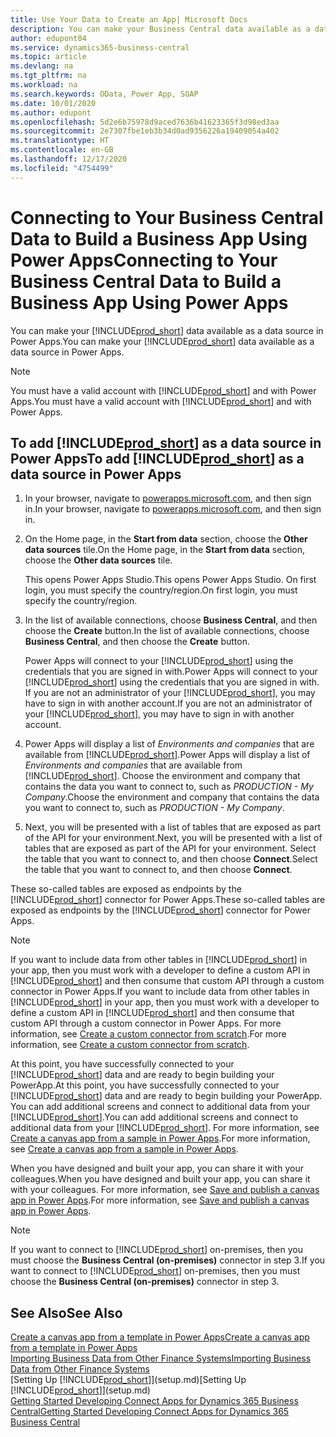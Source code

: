 ```yaml
---
title: Use Your Data to Create an App| Microsoft Docs
description: You can make your Business Central data available as a data source and specify an OData URL of your web services to build a business app using Power Apps.
author: edupont04
ms.service: dynamics365-business-central
ms.topic: article
ms.devlang: na
ms.tgt_pltfrm: na
ms.workload: na
ms.search.keywords: OData, Power App, SOAP
ms.date: 10/01/2020
ms.author: edupont
ms.openlocfilehash: 5d2e6b75978d9aced7636b41623365f3d98ed3aa
ms.sourcegitcommit: 2e7307fbe1eb3b34d0ad9356226a19409054a402
ms.translationtype: HT
ms.contentlocale: en-GB
ms.lasthandoff: 12/17/2020
ms.locfileid: "4754499"
---
```

# <a name="connecting-to-your-business-central-data-to-build-a-business-app-using-power-apps"></a><span data-ttu-id="4754b-103">Connecting to Your Business Central Data to Build a Business App Using Power Apps</span><span class="sxs-lookup"><span data-stu-id="4754b-103">Connecting to Your Business Central Data to Build a Business App Using Power Apps</span></span>

<span data-ttu-id="4754b-104">You can make your [!INCLUDE[prod_short](includes/prod_short.md)] data available as a data source in Power Apps.</span><span class="sxs-lookup"><span data-stu-id="4754b-104">You can make your [!INCLUDE[prod_short](includes/prod_short.md)] data available as a data source in Power Apps.</span></span>  

> [!NOTE]  
> <span data-ttu-id="4754b-105">You must have a valid account with [!INCLUDE[prod_short](includes/prod_short.md)] and with Power Apps.</span><span class="sxs-lookup"><span data-stu-id="4754b-105">You must have a valid account with [!INCLUDE[prod_short](includes/prod_short.md)] and with Power Apps.</span></span>  

## <a name="to-add-prod_short-as-a-data-source-in-power-apps"></a><span data-ttu-id="4754b-106">To add [!INCLUDE[prod_short](includes/prod_short.md)] as a data source in Power Apps</span><span class="sxs-lookup"><span data-stu-id="4754b-106">To add [!INCLUDE[prod_short](includes/prod_short.md)] as a data source in Power Apps</span></span>

1. <span data-ttu-id="4754b-107">In your browser, navigate to [powerapps.microsoft.com](https://powerapps.microsoft.com/), and then sign in.</span><span class="sxs-lookup"><span data-stu-id="4754b-107">In your browser, navigate to [powerapps.microsoft.com](https://powerapps.microsoft.com/), and then sign in.</span></span>
2. <span data-ttu-id="4754b-108">On the Home page, in the **Start from data** section, choose the **Other data sources** tile.</span><span class="sxs-lookup"><span data-stu-id="4754b-108">On the Home page, in the **Start from data** section, choose the **Other data sources** tile.</span></span>  

    <span data-ttu-id="4754b-109">This opens Power Apps Studio.</span><span class="sxs-lookup"><span data-stu-id="4754b-109">This opens Power Apps Studio.</span></span> <span data-ttu-id="4754b-110">On first login, you must specify the country/region.</span><span class="sxs-lookup"><span data-stu-id="4754b-110">On first login, you must specify the country/region.</span></span>  
3. <span data-ttu-id="4754b-111">In the list of available connections, choose **Business Central**, and then choose the **Create** button.</span><span class="sxs-lookup"><span data-stu-id="4754b-111">In the list of available connections, choose **Business Central**, and then choose the **Create** button.</span></span>

    <span data-ttu-id="4754b-112">Power Apps will connect to your [!INCLUDE[prod_short](includes/prod_short.md)] using the credentials that you are signed in with.</span><span class="sxs-lookup"><span data-stu-id="4754b-112">Power Apps will connect to your [!INCLUDE[prod_short](includes/prod_short.md)] using the credentials that you are signed in with.</span></span> <span data-ttu-id="4754b-113">If you are not an administrator of your [!INCLUDE[prod_short](includes/prod_short.md)], you may have to sign in with another account.</span><span class="sxs-lookup"><span data-stu-id="4754b-113">If you are not an administrator of your [!INCLUDE[prod_short](includes/prod_short.md)], you may have to sign in with another account.</span></span>  

4. <span data-ttu-id="4754b-114">Power Apps will display a list of *Environments and companies* that are available from [!INCLUDE[prod_short](includes/prod_short.md)].</span><span class="sxs-lookup"><span data-stu-id="4754b-114">Power Apps will display a list of *Environments and companies* that are available from [!INCLUDE[prod_short](includes/prod_short.md)].</span></span> <span data-ttu-id="4754b-115">Choose the environment and company that contains the data you want to connect to, such as *PRODUCTION - My Company*.</span><span class="sxs-lookup"><span data-stu-id="4754b-115">Choose the environment and company that contains the data you want to connect to, such as *PRODUCTION - My Company*.</span></span>  

5. <span data-ttu-id="4754b-116">Next, you will be presented with a list of tables that are exposed as part of the API for your environment.</span><span class="sxs-lookup"><span data-stu-id="4754b-116">Next, you will be presented with a list of tables that are exposed as part of the API for your environment.</span></span> <span data-ttu-id="4754b-117">Select the table that you want to connect to, and then choose **Connect**.</span><span class="sxs-lookup"><span data-stu-id="4754b-117">Select the table that you want to connect to, and then choose **Connect**.</span></span>

<span data-ttu-id="4754b-118">These so-called tables are exposed as endpoints by the [!INCLUDE[prod_short](includes/prod_short.md)] connector for Power Apps.</span><span class="sxs-lookup"><span data-stu-id="4754b-118">These so-called tables are exposed as endpoints by the [!INCLUDE[prod_short](includes/prod_short.md)] connector for Power Apps.</span></span>  

> [!NOTE]
> <span data-ttu-id="4754b-119">If you want to include data from other tables in [!INCLUDE[prod_short](includes/prod_short.md)] in your app, then you must work with a developer to define a custom API in [!INCLUDE[prod_short](includes/prod_short.md)] and then consume that custom API through a custom connector in Power Apps.</span><span class="sxs-lookup"><span data-stu-id="4754b-119">If you want to include data from other tables in [!INCLUDE[prod_short](includes/prod_short.md)] in your app, then you must work with a developer to define a custom API in [!INCLUDE[prod_short](includes/prod_short.md)] and then consume that custom API through a custom connector in Power Apps.</span></span> <span data-ttu-id="4754b-120">For more information, see [Create a custom connector from scratch](/connectors/custom-connectors/define-blank).</span><span class="sxs-lookup"><span data-stu-id="4754b-120">For more information, see [Create a custom connector from scratch](/connectors/custom-connectors/define-blank).</span></span>  

<span data-ttu-id="4754b-121">At this point, you have successfully connected to your [!INCLUDE[prod_short](includes/prod_short.md)] data and are ready to begin building your PowerApp.</span><span class="sxs-lookup"><span data-stu-id="4754b-121">At this point, you have successfully connected to your [!INCLUDE[prod_short](includes/prod_short.md)] data and are ready to begin building your PowerApp.</span></span> <span data-ttu-id="4754b-122">You can add additional screens and connect to additional data from your [!INCLUDE[prod_short](includes/prod_short.md)].</span><span class="sxs-lookup"><span data-stu-id="4754b-122">You can add additional screens and connect to additional data from your [!INCLUDE[prod_short](includes/prod_short.md)].</span></span> <span data-ttu-id="4754b-123">For more information, see [Create a canvas app from a sample in Power Apps](/powerapps/maker/canvas-apps/open-and-run-a-sample-app).</span><span class="sxs-lookup"><span data-stu-id="4754b-123">For more information, see [Create a canvas app from a sample in Power Apps](/powerapps/maker/canvas-apps/open-and-run-a-sample-app).</span></span>  

<span data-ttu-id="4754b-124">When you have designed and built your app, you can share it with your colleagues.</span><span class="sxs-lookup"><span data-stu-id="4754b-124">When you have designed and built your app, you can share it with your colleagues.</span></span> <span data-ttu-id="4754b-125">For more information, see [Save and publish a canvas app in Power Apps](/powerapps/maker/canvas-apps/save-publish-app).</span><span class="sxs-lookup"><span data-stu-id="4754b-125">For more information, see [Save and publish a canvas app in Power Apps](/powerapps/maker/canvas-apps/save-publish-app).</span></span>  

> [!NOTE]
> <span data-ttu-id="4754b-126">If you want to connect to [!INCLUDE[prod_short](includes/prod_short.md)] on-premises, then you must choose the **Business Central (on-premises)** connector in step 3.</span><span class="sxs-lookup"><span data-stu-id="4754b-126">If you want to connect to [!INCLUDE[prod_short](includes/prod_short.md)] on-premises, then you must choose the **Business Central (on-premises)** connector in step 3.</span></span>  

## <a name="see-also"></a><span data-ttu-id="4754b-127">See Also</span><span class="sxs-lookup"><span data-stu-id="4754b-127">See Also</span></span>

[<span data-ttu-id="4754b-128">Create a canvas app from a template in Power Apps</span><span class="sxs-lookup"><span data-stu-id="4754b-128">Create a canvas app from a template in Power Apps</span></span>](/powerapps/maker/canvas-apps/get-started-test-drive)  
[<span data-ttu-id="4754b-129">Importing Business Data from Other Finance Systems</span><span class="sxs-lookup"><span data-stu-id="4754b-129">Importing Business Data from Other Finance Systems</span></span>](across-import-data-configuration-packages.md)  
<span data-ttu-id="4754b-130">[Setting Up [!INCLUDE[prod_short](includes/prod_short.md)]](setup.md)</span><span class="sxs-lookup"><span data-stu-id="4754b-130">[Setting Up [!INCLUDE[prod_short](includes/prod_short.md)]](setup.md)</span></span>  
[<span data-ttu-id="4754b-131">Getting Started Developing Connect Apps for Dynamics 365 Business Central</span><span class="sxs-lookup"><span data-stu-id="4754b-131">Getting Started Developing Connect Apps for Dynamics 365 Business Central</span></span>](/dynamics365/business-central/dev-itpro/developer/devenv-develop-connect-apps)  
